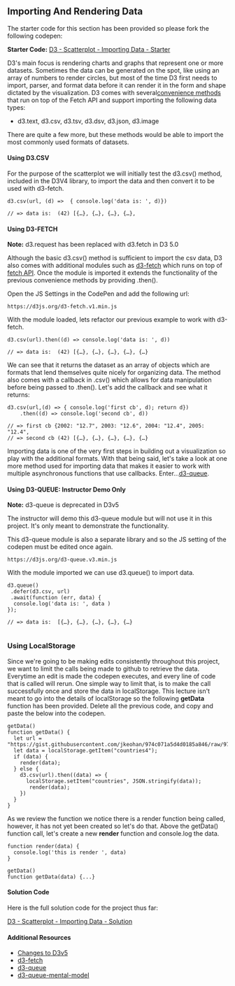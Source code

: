 ## Importing And Rendering Data 

The starter code for this section has been provided so please fork the following codepen: 

**Starter Code:** [D3 - Scatterplot - Importing Data - Starter](https://codepen.io/jkeohan/pen/RQPEox)

D3's main focus is rendering charts and graphs that represent one or more datasets. Sometimes the data can be generated on the spot, like using an array of numbers to render circles, but most of the time D3 first needs to import,  parser, and format data before it can render it in the form and shape dictated by the visualization.  D3 comes with several[convenience methods](https://github.com/d3/d3-fetch) that run on top of the Fetch API and support importing the following data types:

- d3.text, d3.csv, d3.tsv, d3.dsv, d3.json, d3.image

There are quite a few more, but these methods would be able to import the most commonly used formats of datasets. 

#### Using D3.CSV

For the purpose of the scatterplot we will initially test the d3.csv() method, included in the D3V4 library, to import the data and then convert it to be used with d3-fetch. 

```
d3.csv(url, (d) =>  { console.log('data is: ', d)})

// => data is:  (42) [{…}, {…}, {…}, {…},
```

#### Using D3-FETCH

**Note:** d3.request has been replaced with d3.fetch in D3 5.0

Although the basic d3.csv() method is sufficient to import the csv data, D3 also comes with additional modules such as [d3-fetch](https://github.com/d3/d3-fetch/blob/master/README.md#csv) which runs on top of [fetch API](https://developer.mozilla.org/en-US/docs/Web/API/Fetch_API).  Once the module is imported it extends the functionality of the previous convenience methods by providing .then().  

Open the JS Settings in the CodePen and add the following url:

```
https://d3js.org/d3-fetch.v1.min.js
```

With the module loaded, lets refactor our previous example to work with d3-fetch.

```
d3.csv(url).then((d) => console.log('data is: ', d)) 

// => data is:  (42) [{…}, {…}, {…}, {…}, {…}
```

We can see that it returns the dataset as an array of objects which are formats that lend themselves quite nicely for organizing data.   The method also comes with a callback in .csv() which allows for data manipulation before being passed to .then().  Let's add the callback and see what it returns:

```
d3.csv(url,(d) => { console.log('first cb', d); return d})
	.then((d) => console.log('second cb', d)) 

// => first cb {2002: "12.7", 2003: "12.6", 2004: "12.4", 2005: "12.4",
// => second cb (42) [{…}, {…}, {…}, {…}, {…}
```

Importing data is one of the very first steps in building out a visualization so play with the additional formats.  With that being said, let's take a look at one more method used for importing data that makes it easier to work with multiple asynchronous functions that use callbacks.  Enter...[d3-queue](https://github.com/d3/d3-queue).


#### Using D3-QUEUE: Instructor Demo Only

**Note:** d3-queue is deprecated in D3v5

The instructor will demo this d3-queue module but will not use it in this project.  It's only meant to demonstrate the functionality. 

This d3-queue module is also a separate library and so the JS setting of the codepen must be edited once again. 


```
https://d3js.org/d3-queue.v3.min.js
```

With the module imported we can use d3.queue() to import data.

```
d3.queue()
 .defer(d3.csv, url)
 .await(function (err, data) {
  console.log('data is: ', data )
});

// => data is:  [{…}, {…}, {…}, {…}, {…}
  
```

### Using LocalStorage 

Since we're going to be making edits consistently throughout this project, we want to limit the calls being made to github to retrieve the data.  Everytime an edit is made the codepen executes, and every line of code that is called will rerun.  One simple way to limit that, is to make the call successfully once and store the data in localStorage.  This lecture isn't meant to go into the details of localStorage so the following **getData** function has been provided. Delete all the previous code, and copy and paste the below into the codepen.

```
getData()
function getData() {
  let url = "https://gist.githubusercontent.com/jkeohan/974c071a5d4d0185a846/raw/971a9b8dfc0ebe238ee271611991cd98e6cac434/data_regions.csv";
  let data = localStorage.getItem("countries4");
  if (data) {
    render(data);
  } else {
    d3.csv(url).then((data) => {
      localStorage.setItem("countries", JSON.stringify(data));
       render(data);
    }) 
  }
}
```
As we review the function we notice there is a render function being called, however, it has not yet been created so let's do that.  Above the getData() function call, let's create a new **render** function and console.log the data. 

```
function render(data) {
  console.log('this is render ', data)
}

getData()
function getData(data) {...}
```

#### Solution Code

Here is the full solution code for the project thus far:

[D3 - Scatterplot - Importing Data - Solution ](https://codepen.io/jkeohan/pen/XZGjVV?editors=0010)

#### Additional Resources

- [Changes to D3v5](https://github.com/d3/d3/blob/master/CHANGES.md#changes-in-d3-50)
- [d3-fetch]()
- [d3-queue]()
- [d3-queue-mental-model](https://macwright.org/2016/12/09/a-d3-queue-mental-model.html)
